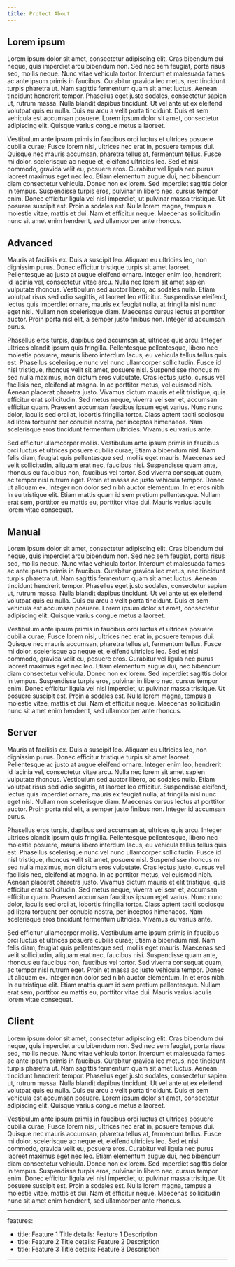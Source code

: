 ```yaml
---
title: Protect About
---
```


## Lorem ipsum 

Lorem ipsum dolor sit amet, consectetur adipiscing elit. Cras bibendum dui neque, quis imperdiet arcu bibendum non. Sed nec sem feugiat, porta risus sed, mollis neque. Nunc vitae vehicula tortor. Interdum et malesuada fames ac ante ipsum primis in faucibus. Curabitur gravida leo metus, nec tincidunt turpis pharetra ut. Nam sagittis fermentum quam sit amet luctus. Aenean tincidunt hendrerit tempor. Phasellus eget justo sodales, consectetur sapien ut, rutrum massa. Nulla blandit dapibus tincidunt. Ut vel ante ut ex eleifend volutpat quis eu nulla. Duis eu arcu a velit porta tincidunt. Duis et sem vehicula est accumsan posuere. Lorem ipsum dolor sit amet, consectetur adipiscing elit. Quisque varius congue metus a laoreet.

Vestibulum ante ipsum primis in faucibus orci luctus et ultrices posuere cubilia curae; Fusce lorem nisi, ultrices nec erat in, posuere tempus dui. Quisque nec mauris accumsan, pharetra tellus at, fermentum tellus. Fusce mi dolor, scelerisque ac neque et, eleifend ultricies leo. Sed et nisi commodo, gravida velit eu, posuere eros. Curabitur vel ligula nec purus laoreet maximus eget nec leo. Etiam elementum augue dui, nec bibendum diam consectetur vehicula. Donec non ex lorem. Sed imperdiet sagittis dolor in tempus. Suspendisse turpis eros, pulvinar in libero nec, cursus tempor enim. Donec efficitur ligula vel nisl imperdiet, ut pulvinar massa tristique. Ut posuere suscipit est. Proin a sodales est. Nulla lorem magna, tempus a molestie vitae, mattis et dui. Nam et efficitur neque. Maecenas sollicitudin nunc sit amet enim hendrerit, sed ullamcorper ante rhoncus.

## Advanced

Mauris at facilisis ex. Duis a suscipit leo. Aliquam eu ultricies leo, non dignissim purus. Donec efficitur tristique turpis sit amet laoreet. Pellentesque ac justo at augue eleifend ornare. Integer enim leo, hendrerit id lacinia vel, consectetur vitae arcu. Nulla nec lorem sit amet sapien vulputate rhoncus. Vestibulum sed auctor libero, ac sodales nulla. Etiam volutpat risus sed odio sagittis, at laoreet leo efficitur. Suspendisse eleifend, lectus quis imperdiet ornare, mauris ex feugiat nulla, at fringilla nisl nunc eget nisl. Nullam non scelerisque diam. Maecenas cursus lectus at porttitor auctor. Proin porta nisl elit, a semper justo finibus non. Integer id accumsan purus.

Phasellus eros turpis, dapibus sed accumsan at, ultrices quis arcu. Integer ultrices blandit ipsum quis fringilla. Pellentesque pellentesque, libero nec molestie posuere, mauris libero interdum lacus, eu vehicula tellus tellus quis est. Phasellus scelerisque nunc vel nunc ullamcorper sollicitudin. Fusce id nisl tristique, rhoncus velit sit amet, posuere nisl. Suspendisse rhoncus mi sed nulla maximus, non dictum eros vulputate. Cras lectus justo, cursus vel facilisis nec, eleifend at magna. In ac porttitor metus, vel euismod nibh. Aenean placerat pharetra justo. Vivamus dictum mauris et elit tristique, quis efficitur erat sollicitudin. Sed metus neque, viverra vel sem et, accumsan efficitur quam. Praesent accumsan faucibus ipsum eget varius. Nunc nunc dolor, iaculis sed orci at, lobortis fringilla tortor. Class aptent taciti sociosqu ad litora torquent per conubia nostra, per inceptos himenaeos. Nam scelerisque eros tincidunt fermentum ultricies. Vivamus eu varius ante.

Sed efficitur ullamcorper mollis. Vestibulum ante ipsum primis in faucibus orci luctus et ultrices posuere cubilia curae; Etiam a bibendum nisl. Nam felis diam, feugiat quis pellentesque sed, mollis eget mauris. Maecenas sed velit sollicitudin, aliquam erat nec, faucibus nisi. Suspendisse quam ante, rhoncus eu faucibus non, faucibus vel tortor. Sed viverra consequat quam, ac tempor nisl rutrum eget. Proin et massa ac justo vehicula tempor. Donec ut aliquam ex. Integer non dolor sed nibh auctor elementum. In et eros nibh. In eu tristique elit. Etiam mattis quam id sem pretium pellentesque. Nullam erat sem, porttitor eu mattis eu, porttitor vitae dui. Mauris varius iaculis lorem vitae consequat.

## Manual

Lorem ipsum dolor sit amet, consectetur adipiscing elit. Cras bibendum dui neque, quis imperdiet arcu bibendum non. Sed nec sem feugiat, porta risus sed, mollis neque. Nunc vitae vehicula tortor. Interdum et malesuada fames ac ante ipsum primis in faucibus. Curabitur gravida leo metus, nec tincidunt turpis pharetra ut. Nam sagittis fermentum quam sit amet luctus. Aenean tincidunt hendrerit tempor. Phasellus eget justo sodales, consectetur sapien ut, rutrum massa. Nulla blandit dapibus tincidunt. Ut vel ante ut ex eleifend volutpat quis eu nulla. Duis eu arcu a velit porta tincidunt. Duis et sem vehicula est accumsan posuere. Lorem ipsum dolor sit amet, consectetur adipiscing elit. Quisque varius congue metus a laoreet.

Vestibulum ante ipsum primis in faucibus orci luctus et ultrices posuere cubilia curae; Fusce lorem nisi, ultrices nec erat in, posuere tempus dui. Quisque nec mauris accumsan, pharetra tellus at, fermentum tellus. Fusce mi dolor, scelerisque ac neque et, eleifend ultricies leo. Sed et nisi commodo, gravida velit eu, posuere eros. Curabitur vel ligula nec purus laoreet maximus eget nec leo. Etiam elementum augue dui, nec bibendum diam consectetur vehicula. Donec non ex lorem. Sed imperdiet sagittis dolor in tempus. Suspendisse turpis eros, pulvinar in libero nec, cursus tempor enim. Donec efficitur ligula vel nisl imperdiet, ut pulvinar massa tristique. Ut posuere suscipit est. Proin a sodales est. Nulla lorem magna, tempus a molestie vitae, mattis et dui. Nam et efficitur neque. Maecenas sollicitudin nunc sit amet enim hendrerit, sed ullamcorper ante rhoncus.

## Server

Mauris at facilisis ex. Duis a suscipit leo. Aliquam eu ultricies leo, non dignissim purus. Donec efficitur tristique turpis sit amet laoreet. Pellentesque ac justo at augue eleifend ornare. Integer enim leo, hendrerit id lacinia vel, consectetur vitae arcu. Nulla nec lorem sit amet sapien vulputate rhoncus. Vestibulum sed auctor libero, ac sodales nulla. Etiam volutpat risus sed odio sagittis, at laoreet leo efficitur. Suspendisse eleifend, lectus quis imperdiet ornare, mauris ex feugiat nulla, at fringilla nisl nunc eget nisl. Nullam non scelerisque diam. Maecenas cursus lectus at porttitor auctor. Proin porta nisl elit, a semper justo finibus non. Integer id accumsan purus.

Phasellus eros turpis, dapibus sed accumsan at, ultrices quis arcu. Integer ultrices blandit ipsum quis fringilla. Pellentesque pellentesque, libero nec molestie posuere, mauris libero interdum lacus, eu vehicula tellus tellus quis est. Phasellus scelerisque nunc vel nunc ullamcorper sollicitudin. Fusce id nisl tristique, rhoncus velit sit amet, posuere nisl. Suspendisse rhoncus mi sed nulla maximus, non dictum eros vulputate. Cras lectus justo, cursus vel facilisis nec, eleifend at magna. In ac porttitor metus, vel euismod nibh. Aenean placerat pharetra justo. Vivamus dictum mauris et elit tristique, quis efficitur erat sollicitudin. Sed metus neque, viverra vel sem et, accumsan efficitur quam. Praesent accumsan faucibus ipsum eget varius. Nunc nunc dolor, iaculis sed orci at, lobortis fringilla tortor. Class aptent taciti sociosqu ad litora torquent per conubia nostra, per inceptos himenaeos. Nam scelerisque eros tincidunt fermentum ultricies. Vivamus eu varius ante.

Sed efficitur ullamcorper mollis. Vestibulum ante ipsum primis in faucibus orci luctus et ultrices posuere cubilia curae; Etiam a bibendum nisl. Nam felis diam, feugiat quis pellentesque sed, mollis eget mauris. Maecenas sed velit sollicitudin, aliquam erat nec, faucibus nisi. Suspendisse quam ante, rhoncus eu faucibus non, faucibus vel tortor. Sed viverra consequat quam, ac tempor nisl rutrum eget. Proin et massa ac justo vehicula tempor. Donec ut aliquam ex. Integer non dolor sed nibh auctor elementum. In et eros nibh. In eu tristique elit. Etiam mattis quam id sem pretium pellentesque. Nullam erat sem, porttitor eu mattis eu, porttitor vitae dui. Mauris varius iaculis lorem vitae consequat.

## Client

Lorem ipsum dolor sit amet, consectetur adipiscing elit. Cras bibendum dui neque, quis imperdiet arcu bibendum non. Sed nec sem feugiat, porta risus sed, mollis neque. Nunc vitae vehicula tortor. Interdum et malesuada fames ac ante ipsum primis in faucibus. Curabitur gravida leo metus, nec tincidunt turpis pharetra ut. Nam sagittis fermentum quam sit amet luctus. Aenean tincidunt hendrerit tempor. Phasellus eget justo sodales, consectetur sapien ut, rutrum massa. Nulla blandit dapibus tincidunt. Ut vel ante ut ex eleifend volutpat quis eu nulla. Duis eu arcu a velit porta tincidunt. Duis et sem vehicula est accumsan posuere. Lorem ipsum dolor sit amet, consectetur adipiscing elit. Quisque varius congue metus a laoreet.

Vestibulum ante ipsum primis in faucibus orci luctus et ultrices posuere cubilia curae; Fusce lorem nisi, ultrices nec erat in, posuere tempus dui. Quisque nec mauris accumsan, pharetra tellus at, fermentum tellus. Fusce mi dolor, scelerisque ac neque et, eleifend ultricies leo. Sed et nisi commodo, gravida velit eu, posuere eros. Curabitur vel ligula nec purus laoreet maximus eget nec leo. Etiam elementum augue dui, nec bibendum diam consectetur vehicula. Donec non ex lorem. Sed imperdiet sagittis dolor in tempus. Suspendisse turpis eros, pulvinar in libero nec, cursus tempor enim. Donec efficitur ligula vel nisl imperdiet, ut pulvinar massa tristique. Ut posuere suscipit est. Proin a sodales est. Nulla lorem magna, tempus a molestie vitae, mattis et dui. Nam et efficitur neque. Maecenas sollicitudin nunc sit amet enim hendrerit, sed ullamcorper ante rhoncus.

---
features:
- title: Feature 1 Title
  details: Feature 1 Description
- title: Feature 2 Title
  details: Feature 2 Description
- title: Feature 3 Title
  details: Feature 3 Description
---

